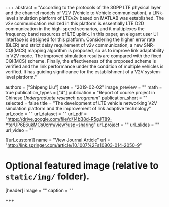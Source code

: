 +++
abstract = "According to the protocols of the 3GPP LTE physical layer and the channel models of V2V (Vehicle to Vehicle communication), a LINk-level simulation platform of LTEv2v based on MATLAB was established. The v2v communication realized in this platform is essentially LTE D2D communication in the high-speed scenarios, and it multiplexes the frequency band resources of LTE uplink. In this paper, an elegant user UI interface is designed for this platform. Considering the higher error rate (BLER) and strict delay requirement of v2v communication, a new SNR-CQI(MCS) mapping algorithm is proposed, so as to improve link adaptability in V2V mode. The improved simulation results are compared with the fixed CQI(MCS) scheme. Finally, the effectiveness of the proposed scheme is verified and the link performance under the condition of multiple vehicles is verified. It has guiding significance for the establishment of a V2V system-level platform."

authors = ["Shipeng Liu"]
date = "2019-02-02"
image_preview = ""
math = true
publication_types = ["4"]
publication = "Report of course project in Chinese *Undergraduate research programm*"
publication_short = ""
selected = false
title = "The development of LTE vehicle networking V2V simulation platform and the improvement of link adaptive technology"
url_code = ""
url_dataset = ""
url_pdf = "https://drive.google.com/file/d/14bB8d-R5gJT89-YterUP6E6ukMCs0crm/view?usp=sharing"
url_project = ""
url_slides = ""
url_video = ""

[[url_custom]]
name = "View Journal Article"
url = "http://link.springer.com/article/10.1007%2Fs10803-014-2050-9"

# Optional featured image (relative to `static/img/` folder).
[header]
image = ""
caption = ""

+++
